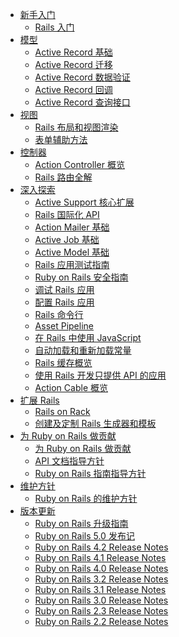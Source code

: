 - [新手入门]()
  - [Rails 入门](source-zh-cn-getting-started.md)
- [模型]()
  - [Active Record 基础](source-zh-cn-active-record-basics.md)
  - [Active Record 迁移](source-zh-cn-active-record-migrations.md)
  - [Active Record 数据验证](source-zh-cn-active-record-validations.md)
  - [Active Record 回调](source-zh-cn-active-record-callbacks.md)
  - [Active Record 查询接口](source-zh-cn-active-record-querying.md)
- [视图]()
  - [Rails 布局和视图渲染](source-zh-cn-layouts-and-rendering.md)
  - [表单辅助方法](source-zh-cn-form-helpers.md)
- [控制器]()
  - [Action Controller 概览](source-zh-cn-action-controller-overview.md)
  - [Rails 路由全解](source-zh-cn-routing.md)
- [深入探索]()
  - [Active Support 核心扩展](source-zh-cn-active-support-core-extensions.md)
  - [Rails 国际化 API](source-zh-cn-i18n.md)
  - [Action Mailer 基础](source-zh-cn-action-mailer-basics.md)
  - [Active Job 基础](source-zh-cn-active-job-basics.md)
  - [Active Model 基础](source-zh-cn-active-model-basics.md)
  - [Rails 应用测试指南](source-zh-cn-testing.md)
  - [Ruby on Rails 安全指南](source-zh-cn-security.md)
  - [调试 Rails 应用](source-zh-cn-debugging-rails-applications.md)
  - [配置 Rails 应用](source-zh-cn-configuring.md)
  - [Rails 命令行](source-zh-cn-command-line.md)
  - [Asset Pipeline](source-zh-cn-asset-pipeline.md)
  - [在 Rails 中使用 JavaScript](source-zh-cn-working-with-javascript-in-rails.md)
  - [自动加载和重新加载常量](source-zh-cn-autoloading-and-reloading-constants.md)
  - [Rails 缓存概览](source-zh-cn-caching-with-rails.md)
  - [使用 Rails 开发只提供 API 的应用](source-zh-cn-api-app.md)
  - [Action Cable 概览](source-zh-cn-action-cable-overview.md)
- [扩展 Rails]()
  - [Rails on Rack](source-zh-cn-rails-on-rack.md)
  - [创建及定制 Rails 生成器和模板](source-zh-cn-generators.md)
- [为 Ruby on Rails 做贡献]()
  - [为 Ruby on Rails 做贡献](source-zh-cn-contributing-to-ruby-on-rails.md)
  - [API 文档指导方针](source-zh-cn-api-documentation-guidelines.md)
  - [Ruby on Rails 指南指导方针](source-zh-cn-ruby-on-rails-guides-guidelines.md)
- [维护方针]()
  - [Ruby on Rails 的维护方针](source-zh-cn-maintenance-policy.md)
- [版本更新](mu7bp7.md)
  - [Ruby on Rails 升级指南](source-zh-cn-upgrading-ruby-on-rails.md)
  - [Ruby on Rails 5.0 发布记](source-zh-cn-5-0-release-notes.md)
  - [Ruby on Rails 4.2 Release Notes](source-zh-cn-4-2-release-notes.md)
  - [Ruby on Rails 4.1 Release Notes](source-zh-cn-4-1-release-notes.md)
  - [Ruby on Rails 4.0 Release Notes](source-zh-cn-4-0-release-notes.md)
  - [Ruby on Rails 3.2 Release Notes](source-zh-cn-3-2-release-notes.md)
  - [Ruby on Rails 3.1 Release Notes](source-3-1-release-notes.md)
  - [Ruby on Rails 3.0 Release Notes](source-3-0-release-notes.md)
  - [Ruby on Rails 2.3 Release Notes](source-2-3-release-notes.md)
  - [Ruby on Rails 2.2 Release Notes](source-zh-cn-2-2-release-notes.md)